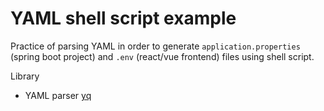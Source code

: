 # YAML shell script example

Practice of parsing YAML in order to generate `application.properties` (spring boot project) and `.env` (react/vue frontend) files using shell script.

Library
- YAML parser [yq](https://github.com/mikefarah/yq)